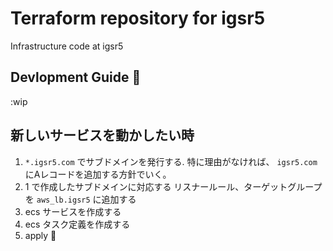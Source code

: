 # Terraform repository for igsr5
Infrastructure code at igsr5
## Devlopment Guide 📝

:wip

## 新しいサービスを動かしたい時

1. `*.igsr5.com` でサブドメインを発行する. 
  特に理由がなければ、 `igsr5.com` にAレコードを追加する方針でいく。
2. 1 で作成したサブドメインに対応する リスナールール、ターゲットグループを `aws_lb.igsr5` に追加する
3. ecs サービスを作成する
4. ecs タスク定義を作成する
5. apply 🎉
